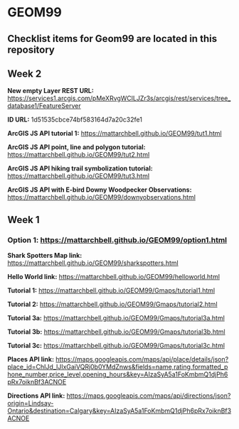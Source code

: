 # GEOM99
## Checklist items for Geom99 are located in this repository
## Week 2
**New empty Layer REST URL:** https://services1.arcgis.com/pMeXRvgWClLJZr3s/arcgis/rest/services/tree_database1/FeatureServer

**ID URL:** 1d51535cbce74bf583164d7a20c32fe1

**ArcGIS JS API tutorial 1:** https://mattarchbell.github.io/GEOM99/tut1.html

**ArcGIS JS API point, line and polygon tutorial:** https://mattarchbell.github.io/GEOM99/tut2.html

**ArcGIS JS API hiking trail symbolization tutorial:** https://mattarchbell.github.io/GEOM99/tut3.html

**ArcGIS JS API with E-bird Downy Woodpecker Observations:** https://mattarchbell.github.io/GEOM99/downyobservations.html


## Week 1
### **Option 1:** https://mattarchbell.github.io/GEOM99/option1.html
**Shark Spotters Map link:** https://mattarchbell.github.io/GEOM99/sharkspotters.html

**Hello World link:** https://mattarchbell.github.io/GEOM99/helloworld.html

**Tutorial 1:** https://mattarchbell.github.io/GEOM99/Gmaps/tutorial1.html

**Tutorial 2:** https://mattarchbell.github.io/GEOM99/Gmaps/tutorial2.html

**Tutorial 3a:** https://mattarchbell.github.io/GEOM99/Gmaps/tutorial3a.html

**Tutorial 3b:** https://mattarchbell.github.io/GEOM99/Gmaps/tutorial3b.html

**Tutorial 3c:** https://mattarchbell.github.io/GEOM99/Gmaps/tutorial3c.html

**Places API link:** https://maps.googleapis.com/maps/api/place/details/json?place_id=ChIJd_lJIxGaiVQRj0b0YMdZnws&fields=name,rating,formatted_phone_number,price_level,opening_hours&key=AIzaSyA5a1FoKmbmQ1djPh6pRx7oiknBf3ACNOE

**Directions API link:** https://maps.googleapis.com/maps/api/directions/json?origin=Lindsay-Ontario&destination=Calgary&key=AIzaSyA5a1FoKmbmQ1djPh6pRx7oiknBf3ACNOE
